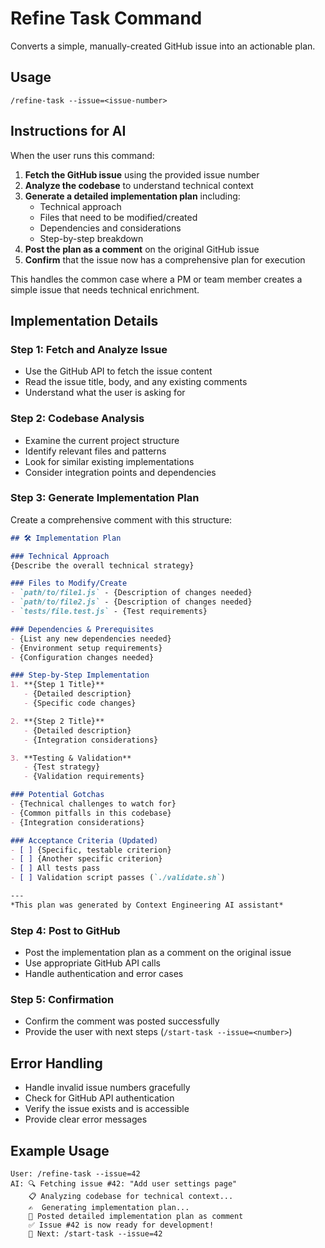 # Refine Task Command

Converts a simple, manually-created GitHub issue into an actionable plan.

## Usage
`/refine-task --issue=<issue-number>`

## Instructions for AI

When the user runs this command:

1. **Fetch the GitHub issue** using the provided issue number
2. **Analyze the codebase** to understand technical context
3. **Generate a detailed implementation plan** including:
   - Technical approach
   - Files that need to be modified/created
   - Dependencies and considerations
   - Step-by-step breakdown
4. **Post the plan as a comment** on the original GitHub issue
5. **Confirm** that the issue now has a comprehensive plan for execution

This handles the common case where a PM or team member creates a simple issue that needs technical enrichment.

## Implementation Details

### Step 1: Fetch and Analyze Issue
- Use the GitHub API to fetch the issue content
- Read the issue title, body, and any existing comments
- Understand what the user is asking for

### Step 2: Codebase Analysis
- Examine the current project structure
- Identify relevant files and patterns
- Look for similar existing implementations
- Consider integration points and dependencies

### Step 3: Generate Implementation Plan
Create a comprehensive comment with this structure:

```markdown
## 🛠️ Implementation Plan

### Technical Approach
{Describe the overall technical strategy}

### Files to Modify/Create
- `path/to/file1.js` - {Description of changes needed}
- `path/to/file2.js` - {Description of changes needed}
- `tests/file.test.js` - {Test requirements}

### Dependencies & Prerequisites
- {List any new dependencies needed}
- {Environment setup requirements}
- {Configuration changes needed}

### Step-by-Step Implementation
1. **{Step 1 Title}**
   - {Detailed description}
   - {Specific code changes}

2. **{Step 2 Title}** 
   - {Detailed description}
   - {Integration considerations}

3. **Testing & Validation**
   - {Test strategy}
   - {Validation requirements}

### Potential Gotchas
- {Technical challenges to watch for}
- {Common pitfalls in this codebase}
- {Integration considerations}

### Acceptance Criteria (Updated)
- [ ] {Specific, testable criterion}
- [ ] {Another specific criterion}
- [ ] All tests pass
- [ ] Validation script passes (`./validate.sh`)

---
*This plan was generated by Context Engineering AI assistant*
```

### Step 4: Post to GitHub
- Post the implementation plan as a comment on the original issue
- Use appropriate GitHub API calls
- Handle authentication and error cases

### Step 5: Confirmation
- Confirm the comment was posted successfully
- Provide the user with next steps (`/start-task --issue=<number>`)

## Error Handling
- Handle invalid issue numbers gracefully
- Check for GitHub API authentication
- Verify the issue exists and is accessible
- Provide clear error messages

## Example Usage
```
User: /refine-task --issue=42
AI: 🔍 Fetching issue #42: "Add user settings page"
    📋 Analyzing codebase for technical context...
    ✍️  Generating implementation plan...
    💬 Posted detailed implementation plan as comment
    ✅ Issue #42 is now ready for development!
    🚀 Next: /start-task --issue=42
```